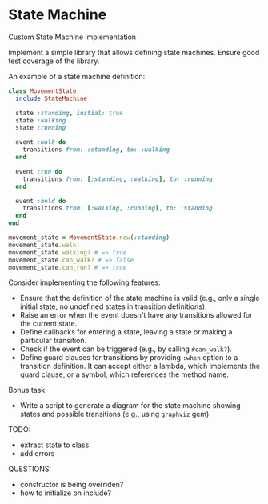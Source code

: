 # State Machine

Custom State Machine implementation

Implement a simple library that allows defining state machines. Ensure good test coverage of the library.

An example of a state machine definition:

``` ruby
class MovementState
  include StateMachine

  state :standing, initial: true
  state :walking
  state :running

  event :walk do
    transitions from: :standing, to: :walking
  end

  event :run do
    transitions from: [:standing, :walking], to: :running
  end

  event :hold do
    transitions from: [:walking, :running], to: :standing
  end
end

movement_state = MovementState.new(:standing)
movement_state.walk!
movement_state.walking? # => true
movement_state.can_walk? # => false
movement_state.can_run? # => true
```

Consider implementing the following features:

- Ensure that the definition of the state machine is valid (e.g., only a single initial state, no undefined states in transition definitions).
- Raise an error when the event doesn't have any transitions allowed for the current state.
- Define callbacks for entering a state, leaving a state or making a particular transition.
- Check if the event can be triggered (e.g., by calling `#can_walk?`).
- Define guard clauses for transitions by providing `:when` option to a transition definition. It can accept either a lambda, which implements the guard clause, or a symbol, which references the method name.

Bonus task:
- Write a script to generate a diagram for the state machine showing states and possible transitions (e.g., using `graphviz` gem).

TODO:
- extract state to class
- add errors

QUESTIONS:
- constructor is being overriden?
- how to initialize on include?